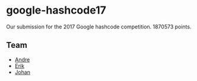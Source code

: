 # google-hashcode17

Our submission for the 2017 Google hashcode competition. 1870573 points.

## Team

- [Andre](https://github.com/zkoogan)
- [Erik](https://gartner.io)
- [Johan](https://github.com/johanahlqvist)
